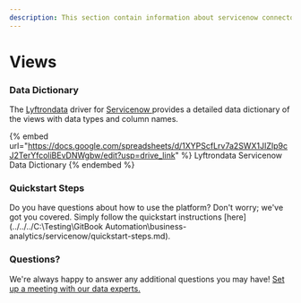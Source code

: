 ```yaml
---
description: This section contain information about servicenow connector views information
---
```


# Views

### Data Dictionary

The [Lyftrondata](https://www.lyftrondata.com/) driver for [Servicenow](https://www.lyftrondata.com/integration/business-analytics/service-now//)[ ](https://www.lyftrondata.com/integration/servicenow/)provides a detailed data dictionary of the views with data types and column names.

{% embed url="https://docs.google.com/spreadsheets/d/1XYPScfLrv7a2SWX1JIZIp9cJ2TerYfcoliBEvDNWgbw/edit?usp=drive_link" %}
Lyftrondata Servicenow Data Dictionary
{% endembed %}

### Quickstart Steps

Do you have questions about how to use the platform? Don't worry; we've got you covered. Simply follow the quickstart instructions [here](../../../C:\Testing\GitBook Automation\business-analytics/servicenow/quickstart-steps.md).

### Questions? <a href="#questions" id="questions"></a>

We're always happy to answer any additional questions you may have! [Set up a meeting with our data experts.](https://www.lyftrondata.com/book-a-meeting/)


